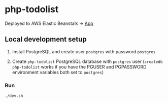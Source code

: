 # php-todolist

Deployed to AWS Elastic Beanstalk -> [App](http://phptodolist-env-1.eba-7qkqyyb3.us-east-2.elasticbeanstalk.com/)

## Local development setup

1. Install PostgreSQL and create user `postgres` with password `postgres`

2. Create `php-todolist` PostgreSQL database with `postgres` user (`createdb php-todolist` works if you have the PGUSER and PGPASSWORD environment variables both set to `postgres`)

### Run

```bash
./dev.sh
```
